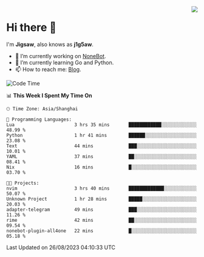 <a href="#">
  <img align="right" src="https://github-readme-stats.vercel.app/api?username=j1g5awi&count_private=true&show_icons=true&title_color=80070B&text_color=B3B3B3&bg_color=212121&icon_color=80070B" />
</a>

# Hi there 👋

I'm **Jigsaw**, also knows as **j1g5aw**.

- 🔭 I’m currently working on [NoneBot](https://github.com/nonebot).
- 🌱 I’m currently learning Go and Python.
- 📫 How to reach me: [Blog](https://blog.maddestroyer.xyz/).

<!--START_SECTION:waka-->
![Code Time](http://img.shields.io/badge/Code%20Time-1%2C216%20hrs%2049%20mins-blue)

📊 **This Week I Spent My Time On** 

```text
🕑︎ Time Zone: Asia/Shanghai

💬 Programming Languages: 
Lua                      3 hrs 35 mins       ████████████░░░░░░░░░░░░░   48.99 % 
Python                   1 hr 41 mins        ██████░░░░░░░░░░░░░░░░░░░   23.08 % 
Text                     44 mins             ███░░░░░░░░░░░░░░░░░░░░░░   10.01 % 
YAML                     37 mins             ██░░░░░░░░░░░░░░░░░░░░░░░   08.41 % 
Nix                      16 mins             █░░░░░░░░░░░░░░░░░░░░░░░░   03.70 % 

🐱‍💻 Projects: 
nvim                     3 hrs 40 mins       █████████████░░░░░░░░░░░░   50.07 % 
Unknown Project          1 hr 28 mins        █████░░░░░░░░░░░░░░░░░░░░   20.03 % 
adapter-telegram         49 mins             ███░░░░░░░░░░░░░░░░░░░░░░   11.26 % 
rime                     42 mins             ██░░░░░░░░░░░░░░░░░░░░░░░   09.54 % 
nonebot-plugin-all4one   22 mins             █░░░░░░░░░░░░░░░░░░░░░░░░   05.18 % 
```


 Last Updated on 26/08/2023 04:10:33 UTC
<!--END_SECTION:waka-->
